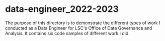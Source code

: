 # data-engineer_2022-2023

The purpose of this directory is to demonstrate the different types of work I conducted as a Data Engineer for LSC's Office of Data Governance and Analysis. It contains six code samples of different work I did.  

<!--
- DBT Deduplication macro  
- SQL data verification query  
- R and R markdown for evictions analysis  
- Python Prefect flow for updating data weekly  
- Python script for scraping AGC registry  
- Python script for AWS interaction and error handling with Sentry for ad hoc data ingestion  
- MAYBE Python script for scraping court records website using requests  
- MAYBE Python script for scraping weekly dockets  
-->